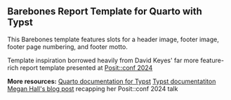 ## Barebones Report Template for Quarto with Typst

This Barebones template features slots for a header image, footer image, footer page numbering, and footer motto.

Template inspiration borrowed heavily from David Keyes' far more feature-rich report template presented at [Posit::conf 2024](https://positconf2024.rfortherestofus.com/slides.html)

**More resources:**
[Quarto documentation for Typst](https://quarto.org/docs/output-formats/typst.html)
[Typst documentatiton](https://typst.app/docs)
[Megan Hall's blog post](https://meghan.rbind.io/blog/2024-08-14-quarto-templates/) recapping her Posit::conf 2024 talk
